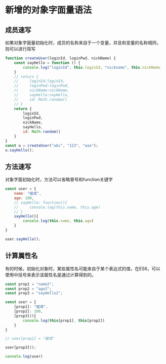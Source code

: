 # 新增的对象字面量语法

## 成员速写

如果对象字面量初始化时，成员的名称来自于一个变量，并且和变量的名称相同，则可以进行简写

```js
function createUser(loginId, loginPwd, nickName) {
    const sayHello = function () {
        console.log("loginId", this.loginId, "nickname", this.nickName)
    }
    // return {
    //     loginId:loginId,
    //     loginPwd:loginPwd,
    //     nickName:nickName,
    //     sayHello:sayHello,
    //     id: Math.random()
    // }
    return {
        loginId,
        loginPwd,
        nickName,
        sayHello,
        id: Math.random()
    }
}
const u = createUser("abc", "123", "aaa");
u.sayHello();
```

## 方法速写

对象字面初始化时，方法可以省略冒号和function关键字

```js
const user = {
    name: "姬成",
    age: 100,
    // sayHello: function(){
    //     console.log(this.name, this.age)
    // }
    sayHello(){
        console.log(this.name, this.age)
    }
}

user.sayHello();
```

## 计算属性名

有的时候，初始化对象时，某些属性名可能来自于某个表达式的值，在ES6，可以使用中括号来表示该属性名是通过计算得到的。

```js
const prop1 = "name2";
const prop2 = "age2";
const prop3 = "sayHello2";

const user = {
    [prop1]: "姬成",
    [prop2]: 100,
    [prop3](){
        console.log(this[prop1], this[prop2])
    }
}

// user[prop1] = "姬成"

user[prop3]();

console.log(user)
```
